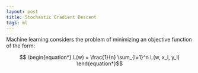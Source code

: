 ```yaml
---
layout: post
title: Stochastic Gradient Descent
tags: ml
---
```


Machine learning considers the problem of minimizing an objective function of the form:

$$ \begin{equation*}
L(w) = \frac{1}{n} \sum_{i=1}^n L(w, x_i, y_i)
\end{equation*}$$